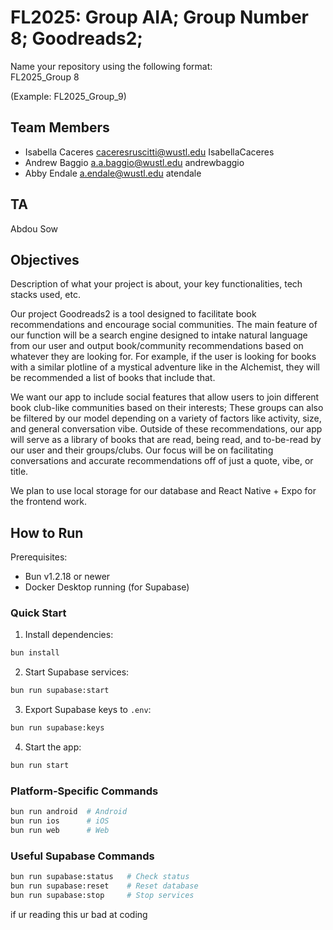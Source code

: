 # FL2025: Group AIA; Group Number 8; Goodreads2;

Name your repository using the following format:  
FL2025_Group 8

(Example: FL2025_Group_9)

## Team Members
- Isabella Caceres caceresruscitti@wustl.edu IsabellaCaceres
- Andrew Baggio a.a.baggio@wustl.edu andrewbaggio
- Abby Endale a.endale@wustl.edu atendale

## TA
Abdou Sow

## Objectives
Description of what your project is about, your key functionalities, tech stacks used, etc. 

Our project Goodreads2 is a tool designed to facilitate book recommendations and encourage social communities. The main feature of our function will be a search engine designed to intake natural language from our user and output book/community recommendations based on whatever they are looking for. For example, if the user is looking for books with a similar plotline of a mystical adventure like in the Alchemist, they will be recommended a list of books that include that. 

We want our app to include social features that allow users to join different book club-like communities based on their interests; These groups can also be filtered by our model depending on a variety of factors like activity, size, and general conversation vibe. Outside of these recommendations, our app will serve as a library of books that are read, being read, and to-be-read by our user and their groups/clubs. Our focus will be on facilitating conversations and accurate recommendations off of just a quote, vibe, or title.

We plan to use local storage for our database and React Native + Expo for the frontend work.



## How to Run

Prerequisites:
- Bun v1.2.18 or newer
- Docker Desktop running (for Supabase)

### Quick Start

1. Install dependencies:
```bash
bun install
```

2. Start Supabase services:
```bash
bun run supabase:start
```

3. Export Supabase keys to `.env`:
```bash
bun run supabase:keys
```

4. Start the app:
```bash
bun run start
```

### Platform-Specific Commands

```bash
bun run android  # Android
bun run ios      # iOS
bun run web      # Web
```

### Useful Supabase Commands

```bash
bun run supabase:status   # Check status
bun run supabase:reset    # Reset database
bun run supabase:stop     # Stop services
```

if ur reading this ur bad at coding